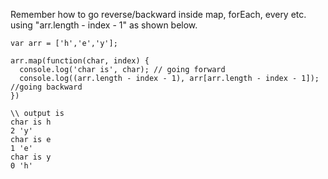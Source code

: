 Remember how to go reverse/backward inside map, forEach, every etc. 
using "arr.length - index - 1" as shown below.

```
var arr = ['h','e','y'];

arr.map(function(char, index) {
  console.log('char is', char); // going forward
  console.log((arr.length - index - 1), arr[arr.length - index - 1]); //going backward
})

\\ output is
char is h
2 'y'
char is e
1 'e'
char is y
0 'h'
```
